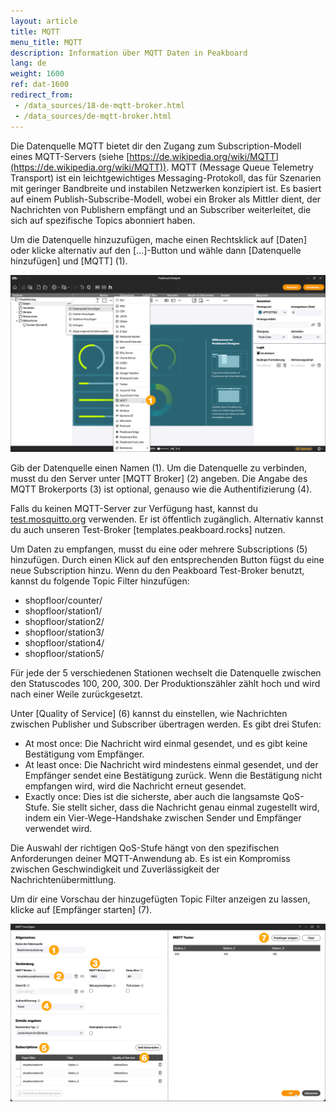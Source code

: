 ```yaml
---
layout: article
title: MQTT
menu_title: MQTT
description: Information über MQTT Daten in Peakboard
lang: de
weight: 1600
ref: dat-1600
redirect_from:
 - /data_sources/18-de-mqtt-broker.html
 - /data_sources/de-mqtt-broker.html
---
```


Die Datenquelle MQTT bietet dir den Zugang zum Subscription-Modell eines MQTT-Servers (siehe [https://de.wikipedia.org/wiki/MQTT](https://de.wikipedia.org/wiki/MQTT)).
MQTT (Message Queue Telemetry Transport) ist ein leichtgewichtiges Messaging-Protokoll, das für Szenarien mit geringer Bandbreite und instabilen Netzwerken konzipiert ist. Es basiert auf einem Publish-Subscribe-Modell, wobei ein Broker als Mittler dient, der Nachrichten von Publishern empfängt und an Subscriber weiterleitet, die sich auf spezifische Topics abonniert haben.

Um die Datenquelle hinzuzufügen, mache einen Rechtsklick auf [Daten] oder klicke alternativ auf den [...]-Button und wähle dann [Datenquelle hinzufügen] und [MQTT] (1).

![MQTT hinzufügen](/assets/images/data-sources/mqtt-broker/de_mqtt-01.png)

Gib der Datenquelle einen Namen (1). Um die Datenquelle zu verbinden, musst du den Server unter [MQTT Broker] (2) angeben. Die Angabe des MQTT Brokerports (3) ist optional, genauso wie die Authentifizierung (4).

Falls du keinen MQTT-Server zur Verfügung hast, kannst du [test.mosquitto.org](http://test.mosquitto.org/) verwenden. Er ist öffentlich zugänglich. Alternativ kannst du auch unseren Test-Broker [templates.peakboard.rocks] nutzen.

Um Daten zu empfangen, musst du eine oder mehrere Subscriptions (5) hinzufügen. Durch einen Klick auf den entsprechenden Button fügst du eine neue Subscription hinzu. Wenn du den Peakboard Test-Broker benutzt, kannst du folgende Topic Filter hinzufügen:

* shopfloor/counter/
* shopfloor/station1/
* shopfloor/station2/
* shopfloor/station3/
* shopfloor/station4/
* shopfloor/station5/

Für jede der 5 verschiedenen Stationen wechselt die Datenquelle zwischen den Statuscodes 100, 200, 300. Der Produktionszähler zählt hoch und wird nach einer Weile zurückgesetzt.

Unter [Quality of Service] (6) kannst du einstellen, wie Nachrichten zwischen Publisher und Subscriber übertragen werden.
Es gibt drei Stufen:

* At most once: Die Nachricht wird einmal gesendet, und es gibt keine Bestätigung vom Empfänger.
* At least once: Die Nachricht wird mindestens einmal gesendet, und der Empfänger sendet eine Bestätigung zurück. Wenn die Bestätigung nicht empfangen wird, wird die Nachricht erneut gesendet.
* Exactly once: Dies ist die sicherste, aber auch die langsamste QoS-Stufe. Sie stellt sicher, dass die Nachricht genau einmal zugestellt wird, indem ein Vier-Wege-Handshake zwischen Sender und Empfänger verwendet wird.

Die Auswahl der richtigen QoS-Stufe hängt von den spezifischen Anforderungen deiner MQTT-Anwendung ab. Es ist ein Kompromiss zwischen Geschwindigkeit und Zuverlässigkeit der Nachrichtenübermittlung.

Um dir eine Vorschau der hinzugefügten Topic Filter anzeigen zu lassen, klicke auf [Empfänger starten] (7).

![MQTT konfigurieren](/assets/images/data-sources/mqtt-broker/de_mqtt-02.png)
